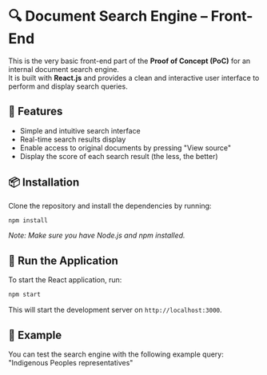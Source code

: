 # 🔍 Document Search Engine – Front-End

This is the very basic front-end part of the **Proof of Concept (PoC)** for an internal document search engine.  
It is built with **React.js** and provides a clean and interactive user interface to perform and display search queries.


## 🚀 Features

- Simple and intuitive search interface  
- Real-time search results display  
- Enable access to original documents by pressing "View source"
- Display the score of each search result (the less, the better)


## 📦 Installation

Clone the repository and install the dependencies by running:

```bash
npm install
```
*Note: Make sure you have Node.js and npm installed.*

## 🏃 Run the Application
To start the React application, run:

```bash
npm start
```
This will start the development server on `http://localhost:3000`.

## 🧪 Example

You can test the search engine with the following example query: "Indigenous Peoples representatives"

